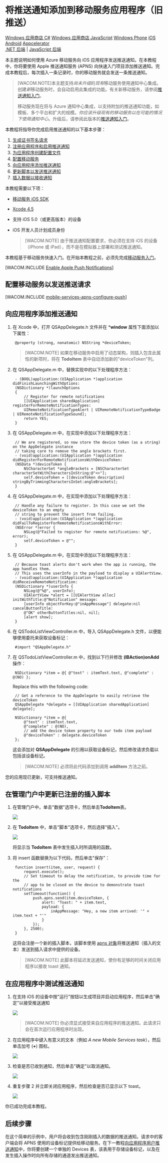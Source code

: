 <properties linkid="develop-mobile-tutorials-get-started-with-push-ios" urlDisplayName="Get Started with Push (iOS)" pageTitle="推送通知入门 (iOS) | 移动开发人员中心" metaKeywords="" description="了解如何使用 Azure 移动服务向 iOS 应用程序发送推送通知。" metaCanonical="http://www.windowsazure.cn/zh-cn/documentation/articles/mobile-services-javascript-backend-windows-store-dotnet-get-started-push/" services="" documentationCenter="Mobile" title="Get started with push notifications in Mobile Services" solutions="" manager="dwrede" editor="" authors="ricksal" />
<tags ms.service=""
    ms.date="10/20/2014"
    wacn.date="04/11/2015"
    />

 
# 将推送通知添加到移动服务应用程序（旧推送）
<div class="dev-center-tutorial-selector sublanding">
    <a href="/zh-cn/documentation/articles/mobile-services-windows-store-dotnet-get-started-push" title="Windows Store C#">Windows 应用商店 C#</a>
    <a href="/zh-cn/documentation/articles/mobile-services-windows-store-javascript-get-started-push" title="Windows Store JavaScript">Windows 应用商店 JavaScript</a>
    <a href="/zh-cn/documentation/articles/mobile-services-windows-phone-get-started-push" title="Windows Phone">Windows Phone</a>
    <a href="/zh-cn/documentation/articles/mobile-services-ios-get-started-push" title="iOS" class="current">iOS</a>
    <a href="/zh-cn/documentation/articles/mobile-services-android-get-started-push" title="Android">Android</a>
	<a href="/zh-cn/documentation/articles/partner-appcelerator-mobile-services-javascript-backend-appcelerator-get-started-push" title="Appcelerator">Appcelerator</a>
</div>

<div class="dev-center-tutorial-subselector"><a href="/zh-cn/documentation/articles/mobile-services-dotnet-backend-ios-get-started-push/" title=".NET backend">.NET 后端</a> | <a href="/zh-cn/documentation/articles/mobile-services-ios-get-started-push/"  title="JavaScript backend" class="current">JavaScript 后端</a></div>

本主题说明如何使用 Azure 移动服务向 iOS 应用程序发送推送通知。在本教程中，你将要使用 Apple 推送通知服务 (APNS) 向快速入门项目添加推送通知。完成本教程后，每次插入一条记录时，你的移动服务就会发送一条推送通知。


>[WACOM.NOTE]本主题支持<em>尚未升级</em>的<em>现有</em>移动服务使用通知中心集成。创建<em>新</em>移动服务时，会自动启用此集成的功能。有关新移动服务，请参阅[推送通知入门](/zh-cn/documentation/articles/mobile-services-javascript-backend-ios-get-started-push)。
>
>移动服务现在将与 Azure 通知中心集成，以支持附加的推送通知功能，如模板、多个平台和扩大的规模。<em>你应该升级现有的移动服务以在可能的情况下使用通知中心</em>。升级后，请参阅此版本的[推送通知入门](/zh-cn/documentation/articles/mobile-services-javascript-backend-ios-get-started-push)。

本教程将指导你完成启用推送通知的以下基本步骤：

1. [生成证书签名请求]
2. [注册应用程序和启用推送通知]
3. [为应用程序创建配置文件]
3. [配置移动服务]
4. [向应用程序添加推送通知]
5. [更新脚本以发送推送通知]
6. [插入数据以接收通知]

本教程需要以下项：

+ [移动服务 iOS SDK]
+ [Xcode 4.5][安装 Xcode]
+ 支持 iOS 5.0（或更高版本）的设备
+ iOS 开发人员计划成员身份

   > [WACOM.NOTE] 由于推送通知配置要求，你必须在支持 iOS 的设备（iPhone 或 iPad），而不是在模拟器上部署和测试推送通知。

本教程基于移动服务快速入门。在开始本教程之前，必须先完成[移动服务入门]。

[WACOM.INCLUDE [Enable Apple Push Notifications](../includes/enable-apple-push-notifications.md)]

## 配置移动服务以发送推送请求

[WACOM.INCLUDE [mobile-services-apns-configure-push](../includes/mobile-services-apns-configure-push.md)]

## 向应用程序添加推送通知

1. 在 Xcode 中，打开 QSAppDelegate.h 文件并在 ***window** 属性下面添加以下属性：

        @property (strong, nonatomic) NSString *deviceToken;

    > [WACOM.NOTE] 如果在移动服务中启用了动态架构，则插入包含此属性的新项时，将在 **TodoItem** 表中自动添加新的"deviceToken"列。

2. 在 QSAppDelegate.m 中，替换实现中的以下处理程序方法： 

        - (BOOL)application:(UIApplication *)application didFinishLaunchingWithOptions:
        (NSDictionary *)launchOptions
        {
            // Register for remote notifications
            [[UIApplication sharedApplication] registerForRemoteNotificationTypes:
            UIRemoteNotificationTypeAlert | UIRemoteNotificationTypeBadge | UIRemoteNotificationTypeSound];
            return YES;
        }

3. 在 QSAppDelegate.m 中，在实现中添加以下处理程序方法： 

        // We are registered, so now store the device token (as a string) on the AppDelegate instance
        // taking care to remove the angle brackets first.
        - (void)application:(UIApplication *)application didRegisterForRemoteNotificationsWithDeviceToken:
        (NSData *)deviceToken {
            NSCharacterSet *angleBrackets = [NSCharacterSet characterSetWithCharactersInString:@"<>"];
            self.deviceToken = [[deviceToken description] stringByTrimmingCharactersInSet:angleBrackets];
        }

4. 在 QSAppDelegate.m 中，在实现中添加以下处理程序方法： 

        // Handle any failure to register. In this case we set the deviceToken to an empty
        // string to prevent the insert from failing.
        - (void)application:(UIApplication *)application didFailToRegisterForRemoteNotificationsWithError:
        (NSError *)error {
            NSLog(@"Failed to register for remote notifications: %@", error);
            self.deviceToken = @"";
        }

5. 在 QSAppDelegate.m 中，在实现中添加以下处理程序方法：  

        // Because toast alerts don't work when the app is running, the app handles them.
        // This uses the userInfo in the payload to display a UIAlertView.
        - (void)application:(UIApplication *)application didReceiveRemoteNotification:
        (NSDictionary *)userInfo {
            NSLog(@"%@", userInfo);
            UIAlertView *alert = [[UIAlertView alloc] initWithTitle:@"Notification" message:
            [userInfo objectForKey:@"inAppMessage"] delegate:nil cancelButtonTitle:
            @"OK" otherButtonTitles:nil, nil];
            [alert show];
        }

5. 在 QSTodoListViewController.m 中，导入 QSAppDelegate.h 文件，以便能够使用委托来获取设备标记： 

        #import "QSAppDelegate.h"

6. 在 QSTodoListViewController.m 中，找到以下行并修改 **(IBAction)onAdd** 操作： 

        NSDictionary *item = @{ @"text" : itemText.text, @"complete" : @(NO) }; 
 
   Replace this with the following code:

        // Get a reference to the AppDelegate to easily retrieve the deviceToken
        QSAppDelegate *delegate = [[UIApplication sharedApplication] delegate];
    
        NSDictionary *item = @{
            @"text" : itemText.text,
            @"complete" : @(NO),
            // add the device token property to our todo item payload
            @"deviceToken" : delegate.deviceToken
        };

   	这会添加对 **QSAppDelegate** 的引用以获取设备标记，然后修改请求负载以包括该设备标记。

   	> [WACOM.NOTE] 必须将此代码添加到调用 <strong>addItem</strong> 方法之前。

您的应用现已更新，可支持推送通知。

## 在管理门户中更新已注册的插入脚本

1. 在管理门户中，单击"数据"选项卡，然后单击**TodoItem**表。 

   	![][21]

2. 在 **TodoItem** 中，单击"脚本"选项卡，然后选择"插入"。
   
  	![][22]

   	将显示当 **TodoItem** 表中发生插入时所调用的函数。

3. 将 insert 函数替换为以下代码，然后单击"保存"：

        function insert(item, user, request) {
            request.execute();
            // Set timeout to delay the notification, to provide time for the 
            // app to be closed on the device to demonstrate toast notifications
            setTimeout(function() {
                push.apns.send(item.deviceToken, {
                    alert: "Toast: " + item.text,
                    payload: {
                        inAppMessage: "Hey, a new item arrived: '" + item.text + "'"
                    }
                });
            }, 2500);
        }

   	这将会注册一个新的插入脚本，该脚本使用 [apns 对象]将推送通知（插入的文本）发送到插入请求中提供的设备。 


   	> [WACOM.NOTE] 此脚本将延迟发送通知，使你有足够的时间关闭应用程序以接收 toast 通知。

## 在应用程序中测试推送通知

1. 在支持 iOS 的设备中按"运行"按钮以生成项目并启动应用程序，然后单击"确定"以接受推送通知

  	![][23]

    > [WACOM.NOTE] 你必须显式接受来自应用程序的推送通知。此请求只会在首次运行应用程序时出现。

2. 在应用程序中键入有意义的文本（例如 _A new Mobile Services task_），然后单击加号 (**+**) 图标。

  	![][24]

3. 检查是否已收到通知，然后单击"确定"以取消通知。

  	![][25]

4. 重复步骤 2 并立即关闭应用程序，然后检查是否已显示以下 toast。

  	![][26]

你已成功完成本教程。

## 后续步骤

在这个简单的示例中，用户将会收到包含刚刚插入的数据的推送通知。请求中的客户端会将 APNS 使用的设备标记提供给移动服务。在下一教程[向应用程序用户推送通知]中，你将要创建一个单独的 Devices 表，该表用于存储设备标记，以及在发生插入操作时向所有存储的通道发出推送通知。 

<!-- Anchors. -->
[生成证书签名请求]: #certificates
[注册应用程序和启用推送通知]: #register
[为应用程序创建配置文件]: #profile
[配置移动服务]: #configure
[更新脚本以发送推送通知]: #update-scripts
[向应用程序添加推送通知]: #add-push
[插入数据以接收通知]: #test
[后续步骤]:#next-steps

<!-- Images. -->
[5]: ./media/mobile-services-ios-get-started-push/mobile-services-ios-push-step5.png
[6]: ./media/mobile-services-ios-get-started-push/mobile-services-ios-push-step6.png
[7]: ./media/mobile-services-ios-get-started-push/mobile-services-ios-push-step7.png

[9]: ./media/mobile-services-ios-get-started-push/mobile-services-ios-push-step9.png
[10]: ./media/mobile-services-ios-get-started-push/mobile-services-ios-push-step10.png
[17]: ./media/mobile-services-ios-get-started-push/mobile-services-ios-push-step17.png
[18]: ./media/mobile-services-ios-get-started-push/mobile-services-selection.png
[19]: ./media/mobile-services-ios-get-started-push/mobile-push-tab-ios.png
[20]: ./media/mobile-services-ios-get-started-push/mobile-push-tab-ios-upload.png
[21]: ./media/mobile-services-ios-get-started-push/mobile-portal-data-tables.png
[22]: ./media/mobile-services-ios-get-started-push/mobile-insert-script-push2.png
[23]: ./media/mobile-services-ios-get-started-push/mobile-quickstart-push1-ios.png
[24]: ./media/mobile-services-ios-get-started-push/mobile-quickstart-push2-ios.png
[25]: ./media/mobile-services-ios-get-started-push/mobile-quickstart-push3-ios.png
[26]: ./media/mobile-services-ios-get-started-push/mobile-quickstart-push4-ios.png
[28]: ./media/mobile-services-ios-get-started-push/mobile-services-ios-push-step18.png

[101]: ./media/mobile-services-ios-get-started-push/mobile-services-ios-push-01.png
[102]: ./media/mobile-services-ios-get-started-push/mobile-services-ios-push-02.png
[103]: ./media/mobile-services-ios-get-started-push/mobile-services-ios-push-03.png
[104]: ./media/mobile-services-ios-get-started-push/mobile-services-ios-push-04.png
[105]: ./media/mobile-services-ios-get-started-push/mobile-services-ios-push-05.png
[106]: ./media/mobile-services-ios-get-started-push/mobile-services-ios-push-06.png
[107]: ./media/mobile-services-ios-get-started-push/mobile-services-ios-push-07.png
[108]: ./media/mobile-services-ios-get-started-push/mobile-services-ios-push-08.png

[110]: ./media/mobile-services-ios-get-started-push/mobile-services-ios-push-10.png
[111]: ./media/mobile-services-ios-get-started-push/mobile-services-ios-push-11.png
[112]: ./media/mobile-services-ios-get-started-push/mobile-services-ios-push-12.png
[113]: ./media/mobile-services-ios-get-started-push/mobile-services-ios-push-13.png
[114]: ./media/mobile-services-ios-get-started-push/mobile-services-ios-push-14.png
[115]: ./media/mobile-services-ios-get-started-push/mobile-services-ios-push-15.png
[116]: ./media/mobile-services-ios-get-started-push/mobile-services-ios-push-16.png
[117]: ./media/mobile-services-ios-get-started-push/mobile-services-ios-push-17.png

<!-- URLs. -->
[安装 Xcode]: https://go.microsoft.com/fwLink/p/?LinkID=266532
[iOS 设置门户]: http://go.microsoft.com/fwlink/p/?LinkId=272456
[移动服务 iOS SDK]: https://go.microsoft.com/fwLink/p/?LinkID=266533
[Apple 推送通知服务]: http://go.microsoft.com/fwlink/p/?LinkId=272584
[移动服务入门]: /zh-cn/documentation/articles/mobile-services-javascript-backend-windows-store-dotnet-get-started-ios
[数据处理入门]: /zh-cn/documentation/articles/mobile-services-javascript-backend-windows-store-dotnet-get-started-with-data-ios
[身份验证入门]: /zh-cn/documentation/articles/mobile-services-javascript-backend-windows-store-dotnet-get-started-with-users-ios
[推送通知入门]: /zh-cn/documentation/articles/mobile-services-javascript-backend-windows-store-dotnet-get-started-with-push-ios
[向应用程序用户推送通知]: /zh-cn/documentation/articles/mobile-services-ios-push-notifications-app-users
[使用脚本为用户授权]: /zh-cn/documentation/articles/mobile-services-ios-authorize-users-in-scripts
[Azure 管理门户]: https://manage.windowsazure.cn/
[apns 对象]: http://go.microsoft.com/fwlink/p/?LinkId=272333

